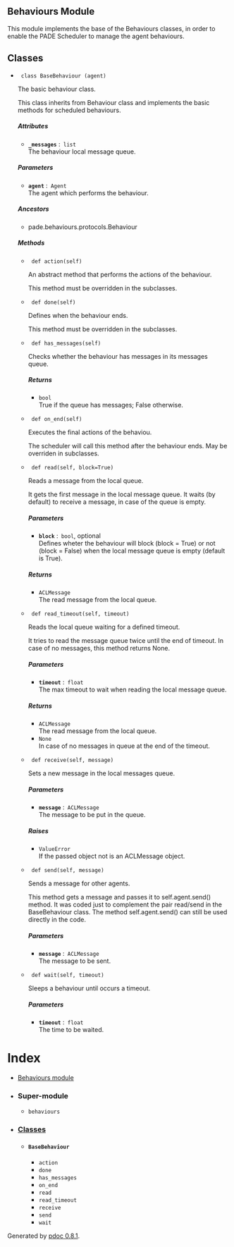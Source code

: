 <div role="main">

<div id="section-intro" class="section">

## Behaviours Module

This module implements the base of the Behaviours classes, in order to
enable the PADE Scheduler to manage the agent behaviours.

</div>

<div class="section">

## Classes

  - `  class BaseBehaviour (agent) `
    
    <div class="desc">
    
    The basic behaviour class.
    
    This class inherits from Behaviour class and implements the basic
    methods for scheduled behaviours.
    
    ##### Attributes
    
      - **`_messages`** : `list`  
        The behaviour local message queue.
    
    ##### Parameters
    
      - **`agent`** : `Agent`  
        The agent which performs the behaviour.
    
    </div>
    
    ##### Ancestors
    
      - pade.behaviours.protocols.Behaviour
    
    ##### Methods
    
      - `  def action(self) `
        
        <div class="desc">
        
        An abstract method that performs the actions of the behaviour.
        
        This method must be overridden in the subclasses.
        
        </div>
    
      - `  def done(self) `
        
        <div class="desc">
        
        Defines when the behaviour ends.
        
        This method must be overridden in the subclasses.
        
        </div>
    
      - `  def has_messages(self) `
        
        <div class="desc">
        
        Checks whether the behaviour has messages in its messages queue.
        
        ##### Returns
        
          - `bool`  
            True if the queue has messages; False otherwise.
        
        </div>
    
      - `  def on_end(self) `
        
        <div class="desc">
        
        Executes the final actions of the behaviou.
        
        The scheduler will call this method after the behaviour ends.
        May be overriden in subclasses.
        
        </div>
    
      - `  def read(self, block=True) `
        
        <div class="desc">
        
        Reads a message from the local queue.
        
        It gets the first message in the local message queue. It waits
        (by default) to receive a message, in case of the queue is
        empty.
        
        ##### Parameters
        
          - **`block`** : `bool`, optional  
            Defines wheter the behaviour will block (block = True) or
            not (block = False) when the local message queue is empty
            (default is True).
        
        ##### Returns
        
          - `ACLMessage`  
            The read message from the local queue.
        
        </div>
    
      - `  def read_timeout(self, timeout) `
        
        <div class="desc">
        
        Reads the local queue waiting for a defined timeout.
        
        It tries to read the message queue twice until the end of
        timeout. In case of no messages, this method returns None.
        
        ##### Parameters
        
          - **`timeout`** : `float`  
            The max timeout to wait when reading the local message
            queue.
        
        ##### Returns
        
          - `ACLMessage`  
            The read message from the local queue.
          - `None`  
            In case of no messages in queue at the end of the timeout.
        
        </div>
    
      - `  def receive(self, message) `
        
        <div class="desc">
        
        Sets a new message in the local messages queue.
        
        ##### Parameters
        
          - **`message`** : `ACLMessage`  
            The message to be put in the queue.
        
        ##### Raises
        
          - `ValueError`  
            If the passed object not is an ACLMessage object.
        
        </div>
    
      - `  def send(self, message) `
        
        <div class="desc">
        
        Sends a message for other agents.
        
        This method gets a message and passes it to self.agent.send()
        method. It was coded just to complement the pair read/send in
        the BaseBehaviour class. The method self.agent.send() can still
        be used directly in the code.
        
        ##### Parameters
        
          - **`message`** : `ACLMessage`  
            The message to be sent.
        
        </div>
    
      - `  def wait(self, timeout) `
        
        <div class="desc">
        
        Sleeps a behaviour until occurs a timeout.
        
        ##### Parameters
        
          - **`timeout`** : `float`  
            The time to be waited.
        
        </div>

</div>

# Index

<div class="toc">

  - [Behaviours module](#behaviours-module)

</div>

  - ### Super-module
    
      - `behaviours`

  - ### [Classes](#classes)
    
      - #### `BaseBehaviour`
        
          - `action`
          - `done`
          - `has_messages`
          - `on_end`
          - `read`
          - `read_timeout`
          - `receive`
          - `send`
          - `wait`

</div>

Generated by [pdoc 0.8.1](https://pdoc3.github.io/pdoc).